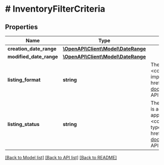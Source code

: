 # # InventoryFilterCriteria

## Properties

Name | Type | Description | Notes
------------ | ------------- | ------------- | -------------
**creation_date_range** | [**\OpenAPI\Client\Model\DateRange**](DateRange.md) |  | [optional]
**modified_date_range** | [**\OpenAPI\Client\Model\DateRange**](DateRange.md) |  | [optional]
**listing_format** | **string** | The type of buying option for the order. Supports &lt;code&gt;LMS_ACTIVE_INVENTORY_REPORT&lt;/code&gt;. For implementation help, refer to &lt;a href&#x3D;&#39;https://developer.ebay.com/api-docs/sell/feed/types/api:ListingFormatEnum&#39;&gt;eBay API documentation&lt;/a&gt; | [optional]
**listing_status** | **string** | The status of the listing (whether the listing was unsold or is active). The &lt;strong&gt;UNSOLD&lt;/strong&gt; value does not apply to &lt;code&gt;LMS_ACTIVE_INVENTORY_REPORT&lt;/code&gt; feed types. For implementation help, refer to &lt;a href&#x3D;&#39;https://developer.ebay.com/api-docs/sell/feed/types/api:ListingStatusEnum&#39;&gt;eBay API documentation&lt;/a&gt; | [optional]

[[Back to Model list]](../../README.md#models) [[Back to API list]](../../README.md#endpoints) [[Back to README]](../../README.md)
